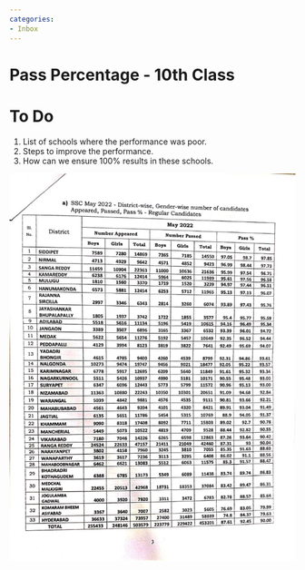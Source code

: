 ```yaml
---
categories:
- Inbox
---
```

# Pass Percentage - 10th Class

# To Do

1. List of schools where the performance was poor.
2. Steps to improve the performance.
3. How can we ensure 100% results in these schools.

  

![](../files/3b9dc960-85b8-43a5-94b9-4c298148aa8c.png)
